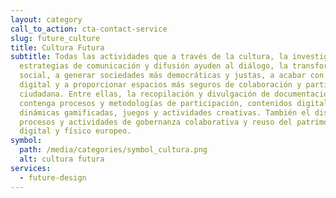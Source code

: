 ```yaml
---
layout: category
call_to_action: cta-contact-service
slug: future_culture
title: Cultura Futura
subtitle: Todas las actividades que a través de la cultura, la investigación y
  estrategias de comunicación y difusión ayuden al diálogo, la transformación
  social, a generar sociedades más democráticas y justas, a acabar con la brecha
  digital y a proporcionar espacios más seguros de colaboración y participación
  ciudadana. Entre ellas, la recopilación y divulgación de documentación que
  contenga procesos y metodologías de participación, contenidos digitales,
  dinámicas gamificadas, juegos y actividades creativas. También el diseño de
  procesos y actividades de gobernanza colaborativa y reuso del patrimonio
  digital y físico europeo.
symbol:
  path: /media/categories/symbol_cultura.png
  alt: cultura futura
services:
  - future-design
---
```

